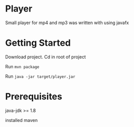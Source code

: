 # Player
Small player for mp4 and mp3 was written with using javafx

# Getting Started
Download project. Cd in root of project

Run `mvn package`

Run `java -jar target/player.jar`

# Prerequisites
java-jdk >= 1.8

installed maven

